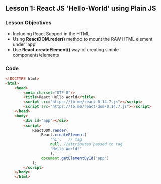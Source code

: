 ## Lesson 1: React JS 'Hello-World' using Plain JS

### Lesson Objectives

* Including React Support in the HTML
* Using **ReactDOM.reder()** method to mount the RAW HTML element under 'app'
* Use **React.createElement()** way of creating simple components/elements

### Code
```html
<!DOCTYPE html>
<html>
	<head>
		<meta charset="UTF-8"/>
		<title>React Hello World</title>
		<script src="https://fb.me/react-0.14.7.js"></script>
		<script src="https://fb.me/react-dom-0.14.7.js"></script>
	</head>
	<body>
		<div id="app"></div>
		<script>
			ReactDOM.render(
				React.createElement(
					'h1',	// tag
					null, //attributes passed to tag
					'Hello World!'
					),
				document.getElementById('app')
			);
		</script>
	</body>
	</html>
```
